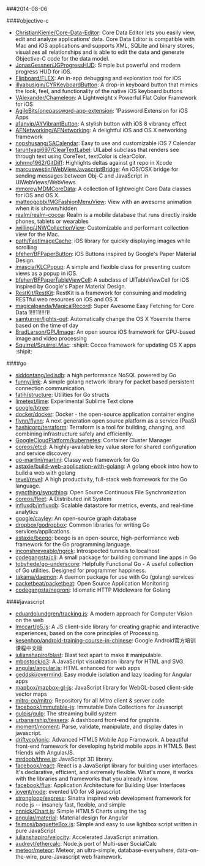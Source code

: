 ###2014-08-06

####objective-c
* [ChristianKienle/Core-Data-Editor](https://github.com/ChristianKienle/Core-Data-Editor): Core Data Editor lets you easily view, edit and analyze applications‘ data. Core Data Editor is compatible with Mac and iOS applications and supports XML, SQLite and binary stores, visualizes all relationships and is able to edit the data and generate Objective-C code for the data model.
* [JonasGessner/JGProgressHUD](https://github.com/JonasGessner/JGProgressHUD): Simple but powerful and modern progress HUD for iOS.
* [Flipboard/FLEX](https://github.com/Flipboard/FLEX): An in-app debugging and exploration tool for iOS
* [illyabusigin/CYRKeyboardButton](https://github.com/illyabusigin/CYRKeyboardButton): A drop-in keyboard button that mimics the look, feel, and functionality of the native iOS keyboard buttons
* [VAlexander/Chameleon](https://github.com/VAlexander/Chameleon): A Lightweight x Powerful Flat Color Framework for iOS
* [AgileBits/onepassword-app-extension](https://github.com/AgileBits/onepassword-app-extension): 1Password Extension for iOS Apps
* [a1anyip/AYVibrantButton](https://github.com/a1anyip/AYVibrantButton): A stylish button with iOS 8 vibrancy effect
* [AFNetworking/AFNetworking](https://github.com/AFNetworking/AFNetworking): A delightful iOS and OS X networking framework
* [nopshusang/SACalendar](https://github.com/nopshusang/SACalendar): Easy to use and customizable iOS 7 Calendar
* [taruntyagi697/ClearTextLabel](https://github.com/taruntyagi697/ClearTextLabel): UILabel subclass that renders see through text using CoreText, textColor is clearColor.
* [johnno1962/GitDiff](https://github.com/johnno1962/GitDiff): Highlights deltas against git repo in Xcode
* [marcuswestin/WebViewJavascriptBridge](https://github.com/marcuswestin/WebViewJavascriptBridge): An iOS/OSX bridge for sending messages between Obj-C and JavaScript in UIWebViews/WebViews
* [mmorey/MDMCoreData](https://github.com/mmorey/MDMCoreData): A collection of lightweight Core Data classes for iOS and OS X.
* [matteogobbi/MGFashionMenuView](https://github.com/matteogobbi/MGFashionMenuView): View with an awesome animation when it is shown/hidden
* [realm/realm-cocoa](https://github.com/realm/realm-cocoa): Realm is a mobile database that runs directly inside phones, tablets or wearables
* [jwilling/JNWCollectionView](https://github.com/jwilling/JNWCollectionView): Customizable and performant collection view for the Mac.
* [path/FastImageCache](https://github.com/path/FastImageCache): iOS library for quickly displaying images while scrolling
* [bfeher/BFPaperButton](https://github.com/bfeher/BFPaperButton): iOS Buttons inspired by Google's Paper Material Design.
* [jmascia/KLCPopup](https://github.com/jmascia/KLCPopup): A simple and flexible class for presenting custom views as a popup in iOS.
* [bfeher/BFPaperTableViewCell](https://github.com/bfeher/BFPaperTableViewCell): A subclass of UITableViewCell for iOS inspired by Google's Paper Material Design.
* [RestKit/RestKit](https://github.com/RestKit/RestKit): RestKit is a framework for consuming and modeling RESTful web resources on iOS and OS X
* [magicalpanda/MagicalRecord](https://github.com/magicalpanda/MagicalRecord): Super Awesome Easy Fetching for Core Data 1!!!11!!!!1!
* [samturner/lights-out](https://github.com/samturner/lights-out): Automatically change the OS X Yosemite theme based on the time of day
* [BradLarson/GPUImage](https://github.com/BradLarson/GPUImage): An open source iOS framework for GPU-based image and video processing
* [Squirrel/Squirrel.Mac](https://github.com/Squirrel/Squirrel.Mac): :shipit: Cocoa framework for updating OS X apps :shipit:

####go
* [siddontang/ledisdb](https://github.com/siddontang/ledisdb): a high performance NoSQL powered by Go
* [funny/link](https://github.com/funny/link): A simple golang network library for packet based persistent connection communication.
* [fatih/structure](https://github.com/fatih/structure): Utilities for Go structs
* [limetext/lime](https://github.com/limetext/lime): Experimental Sublime Text clone
* [google/btree](https://github.com/google/btree): 
* [docker/docker](https://github.com/docker/docker): Docker - the open-source application container engine
* [flynn/flynn](https://github.com/flynn/flynn): A next generation open source platform as a service (PaaS)
* [hashicorp/terraform](https://github.com/hashicorp/terraform): Terraform is a tool for building, changing, and combining infrastructure safely and efficiently.
* [GoogleCloudPlatform/kubernetes](https://github.com/GoogleCloudPlatform/kubernetes): Container Cluster Manager
* [coreos/etcd](https://github.com/coreos/etcd): A highly-available key value store for shared configuration and service discovery
* [go-martini/martini](https://github.com/go-martini/martini): Classy web framework for Go
* [astaxie/build-web-application-with-golang](https://github.com/astaxie/build-web-application-with-golang): A golang ebook intro how to build a web with golang
* [revel/revel](https://github.com/revel/revel): A high productivity, full-stack web framework for the Go language.
* [syncthing/syncthing](https://github.com/syncthing/syncthing): Open Source Continuous File Synchronization
* [coreos/fleet](https://github.com/coreos/fleet): A Distributed init System
* [influxdb/influxdb](https://github.com/influxdb/influxdb): Scalable datastore for metrics, events, and real-time analytics
* [google/cayley](https://github.com/google/cayley): An open-source graph database
* [dropbox/godropbox](https://github.com/dropbox/godropbox): Common libraries for writing Go services/applications.
* [astaxie/beego](https://github.com/astaxie/beego): beego is an open-source, high-performance web framework for the Go programming language.
* [inconshreveable/ngrok](https://github.com/inconshreveable/ngrok): Introspected tunnels to localhost
* [codegangsta/cli](https://github.com/codegangsta/cli): A small package for building command line apps in Go
* [tobyhede/go-underscore](https://github.com/tobyhede/go-underscore):  Helpfully Functional Go -  A useful collection of Go utilities. Designed for programmer happiness. 
* [takama/daemon](https://github.com/takama/daemon): A daemon package for use with Go (golang) services
* [packetbeat/packetbeat](https://github.com/packetbeat/packetbeat): Open Source Application Monitoring
* [codegangsta/negroni](https://github.com/codegangsta/negroni): Idiomatic HTTP Middleware for Golang

####javascript
* [eduardolundgren/tracking.js](https://github.com/eduardolundgren/tracking.js): A modern approach for Computer Vision on the web
* [lmccart/p5.js](https://github.com/lmccart/p5.js): A JS client-side library for creating graphic and interactive experiences, based on the core principles of Processing.
* [kesenhoo/android-training-course-in-chinese](https://github.com/kesenhoo/android-training-course-in-chinese): Google Android官方培训课程中文版
* [julianshapiro/blast](https://github.com/julianshapiro/blast): Blast text apart to make it manipulable.
* [mbostock/d3](https://github.com/mbostock/d3): A JavaScript visualization library for HTML and SVG.
* [angular/angular.js](https://github.com/angular/angular.js): HTML enhanced for web apps
* [geddski/overmind](https://github.com/geddski/overmind): Easy module isolation and lazy loading for Angular apps
* [mapbox/mapbox-gl-js](https://github.com/mapbox/mapbox-gl-js): JavaScript library for WebGL-based client-side vector maps
* [mitro-co/mitro](https://github.com/mitro-co/mitro): Repository for all Mitro client & server code
* [facebook/immutable-js](https://github.com/facebook/immutable-js): Immutable Data Collections for Javascript
* [gulpjs/gulp](https://github.com/gulpjs/gulp): The streaming build system
* [urbanairship/tessera](https://github.com/urbanairship/tessera): A dashboard front-end for graphite.  
* [moment/moment](https://github.com/moment/moment): Parse, validate, manipulate, and display dates in javascript.
* [driftyco/ionic](https://github.com/driftyco/ionic): Advanced HTML5 Mobile App Framework. A beautiful front-end framework for developing hybrid mobile apps in HTML5. Best friends with AngularJS.
* [mrdoob/three.js](https://github.com/mrdoob/three.js): JavaScript 3D library.
* [facebook/react](https://github.com/facebook/react): React is a JavaScript library for building user interfaces. It's declarative, efficient, and extremely flexible. What's more, it works with the libraries and frameworks that you already know.
* [facebook/flux](https://github.com/facebook/flux): Application Architecture for Building User Interfaces
* [joyent/node](https://github.com/joyent/node): evented I/O for v8 javascript
* [strongloop/express](https://github.com/strongloop/express): Sinatra inspired web development framework for node.js -- insanely fast, flexible, and simple
* [nnnick/Chart.js](https://github.com/nnnick/Chart.js): Simple HTML5 Charts using the <canvas> tag
* [angular/material](https://github.com/angular/material): Material design for Angular
* [feimosi/baguetteBox.js](https://github.com/feimosi/baguetteBox.js): Simple and easy to use lightbox script written in pure JavaScript
* [julianshapiro/velocity](https://github.com/julianshapiro/velocity): Accelerated JavaScript animation.
* [audreyt/ethercalc](https://github.com/audreyt/ethercalc): Node.js port of Multi-user SocialCalc
* [meteor/meteor](https://github.com/meteor/meteor): Meteor, an ultra-simple, database-everywhere, data-on-the-wire, pure-Javascript web framework.
